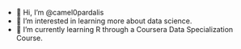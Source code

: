 - 👋 Hi, I’m @camel0pardalis
- 👀 I’m interested in learning more about data science.
- 🌱 I’m currently learning R through a Coursera Data Specialization Course.


<!---
camel0pardalis/camel0pardalis is a ✨ special ✨ repository because its `README.md` (this file) appears on your GitHub profile.
You can click the Preview link to take a look at your changes.
--->
